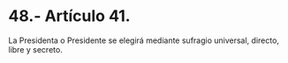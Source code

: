 # 48.- Artículo 41.

La Presidenta o Presidente se elegirá mediante sufragio universal, directo, libre y secreto.
